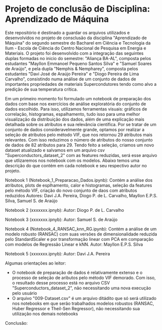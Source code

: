 # Projeto de conclusão de Disciplina: Aprendizado de Máquina
Este repositório é destinado a guardar os arquivos utilizados e desenvolvidos no projeto de consclusão da disciplina "Aprendizado de Máquina" do segundo semestre do Bacharel em Ciência e Tecnologia da Ilum - Escola de Ciência do Centro Nacional de Pesquisa em Energia e Materiais. O projeto foi desenvolvido com a integração das seguintes duplas formadas no inicio do semestre: "Aliança BA-AL", composta pelos estudantes "Mayllon Emmanoel Pequeno Santos Silva" e "Samuel Soares de Araújo", e pela dupla "Nemphis & Nempharey", composta pelos estudantes "Davi José de Araújo Pereira" e "Diogo Pereira de Lima Carvalho", consistindo numa análise de um conjunto de dados de importantes propriedades de materiais Supercondutores tendo como alvo a predição de sua temperatura crítica.

Em um primeiro momento foi formulado um notebook de preparação dos dados com base nos exercícios de análise exploratória do conjunto de dados escolhido. Para isso, utilizamos ferramentas visuais: gráficos de correlação, histogramas, espalhamento, tudo isso para uma melhor visualização da distribuição dos dados, além de uma explicação mais detalhada sobre os atributos e sua relevância cientifica. Por se tratar de um conjunto de dados consideravelmente grande, optamos por realizar a seleção de atributos pelo método VIF, que nos retornou 29 atributos mais relevantes. Com isso reduzimos o número de atributos do nosso conjunto de dados de 82 atributos para 29. Tendo feito a seleção, criamos um novo dataset atualizado e salvamos em um arquivo csv "Superconductors_dataset_2" com as features reduzidas, será esse arquivo que utlizaremos nos notebook com os modelos. Abaixo temos uma descrição do que contém em cada notebook e seu respectivo autor no projeto.

Notebook 1 (Notebook_1_Preparacao_Dados.ipynb): Contém a análise dos atributos, plots de esplhamento, calor e histogramas, seleção da features pelo método VIF, criação do novo conjunto de daos com atributos reduzidos
Autores: Davi J.A. Pereira, Diogo P. de L. Carvalho, Mayllon E.P.S. Silva, Samuel S. de Araújo

Notebook 2 (xxxxxxx.ipnyb): 
Autor: Diogo P. de L. Carvalho

Notebook 3 (xxxxxxx.ipnyb): 
Autor: Samuel S. de Araújo

Notebook 4 (Notebook_4_RANSAC_knn_RG.ipynb): Contém a análise de um modelo robusto (RANSAC) com suas versões de dimensionalidade reduzida pelo StandardScaler e por transformação linear com PCA em comparação com modelos de Regressão Linear e kNN.
Autor: Mayllon E.P.S. Silva

Notebook 5 (xxxxxxx.ipnyb):
Autor: Davi J.A. Pereira

Algumas orientações ao leitor:
<ul>
  <li>O notebook de preparação de dados é relativamente extenso e o processo de seleção de aributos pelo método VIF demorado. Com isso, o resultado desse processo está no arquivo CSV "Superconductors_dataset_2", não necessitando uma nova execução pelo usuário </li>
  <li>O arquivo "009-Dataset.csv" é um arquivo ditádito que só será utilizado nos notebooks em que serão trabalhados modelos robustos (RANSAC, Huber Regressor e Theil-Sen Regressor), não necessitando sua utilização nos demais notebooks </li>
</ul>

Conclusão:
